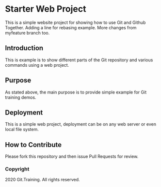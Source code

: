 # Starter Web Project

This is a simple website project for showing how to use Git and Github Together.  Adding a line for rebasing example. More changes from myfeature branch too. 

## Introduction

This is example is to show different parts of the Git repository and various commands using a web project. 

## Purpose

As stated above, the main purpose is to provide simple example for Git training demos. 

## Deployment

This is a simple web project, deployment can be on any web server or even local file system.

## How to Contribute

Please fork this repository and then issue Pull Requests for review. 

### Copyright

2020 Git.Training. All rights reserved. 
